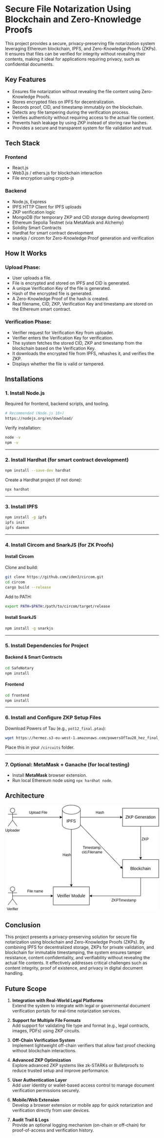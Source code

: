 # Secure File Notarization Using Blockchain and Zero-Knowledge Proofs

This project provides a secure, privacy-preserving file notarization system leveraging Ethereum blockchain, IPFS, and Zero-Knowledge Proofs (ZKPs). It ensures that files can be verified for integrity without 
revealing their contents, making it ideal for applications requiring privacy, such as confidential documents.

## Key Features

- Ensures file notarization without revealing the file content using Zero-Knowledge Proofs.
- Stores encrypted files on IPFS for decentralization.
- Records proof, CID, and timestamp immutably on the blockchain.
- Detects any file tampering during the verification process.
- Verifies authenticity without requiring access to the actual file content.
- Prevents hash leakage by using ZKP instead of storing raw hashes.
- Provides a secure and transparent system for file validation and trust.

## Tech Stack

### Frontend
- React.js
- Web3.js / ethers.js for blockchain interaction
- File encryption using crypto-js

### Backend
- Node.js, Express
- IPFS HTTP Client for IPFS uploads
- ZKP verification logic
- MongoDB (for temporary ZKP and CID storage during development)
- Ethereum Sepolia Testnet (via MetaMask and Alchemy)
- Solidity Smart Contracts
- Hardhat for smart contract development
- snarkjs / circom for Zero-Knowledge Proof generation and verification

## How It Works

### Upload Phase:

- User uploads a file.
- File is encrypted and stored on IPFS and CID is generated.
- A unique Verification Key of the file is generated. 
- Hash of the encrypted file is generated.
- A Zero-Knowledge Proof of the hash is created.
- Real filename, CID, ZKP, Verification Key and timestamp are stored on the Ethereum smart contract.

### Verification Phase:
- Verifier request for Verification Key from uploader.
- Verifier enters the Verification Key for verification.
- The system fetches the stored CID, ZKP and timestamp from the blockchain based on the Verification Key.
- It downloads the encrypted file from IPFS, rehashes it, and verifies the ZKP.
- Displays whether the file is valid or tampered.

## Installations

### **1. Install Node.js**
Required for frontend, backend scripts, and tooling.

```bash
# Recommended (Node.js 18+)
https://nodejs.org/en/download/
```

Verify installation:
```bash
node -v
npm -v
```

---

### **2. Install Hardhat (for smart contract development)**

```bash
npm install --save-dev hardhat
```

Create a Hardhat project (if not done):
```bash
npx hardhat
```

---

### **3. Install IPFS**

```bash
npm install -g ipfs
ipfs init
ipfs daemon
```


---

### **4. Install Circom and SnarkJS (for ZK Proofs)**

#### **Install Circom**
Clone and build:
```bash
git clone https://github.com/iden3/circom.git
cd circom
cargo build --release
```

Add to PATH:
```bash
export PATH=$PATH:/path/to/circom/target/release
```

#### **Install SnarkJS**
```bash
npm install -g snarkjs
```

---

### **5. Install Dependencies for Project**

#### **Backend & Smart Contracts**
```bash
cd SafeNotary
npm install
```

#### **Frontend**
```bash
cd frontend
npm install
```

---

### **6. Install and Configure ZKP Setup Files**
Download Powers of Tau (e.g., `pot12_final.ptau`):
```bash
wget https://hermez.s3-eu-west-1.amazonaws.com/powersOfTau28_hez_final_12.ptau -O pot12_final.ptau
```

Place this in your `/circuits` folder.

---

### **7. Optional: MetaMask + Ganache (for local testing)**
- Install **MetaMask** browser extension.
- Run local Ethereum node using `npx hardhat node`.

## Architecture

![system architecture](architech.jpg)


## **Conclusion**

This project presents a privacy-preserving solution for secure file notarization using blockchain and Zero-Knowledge Proofs (ZKPs). By combining IPFS for decentralized storage, ZKPs for private validation, and blockchain for immutable timestamping, the system ensures tamper resistance, content confidentiality, and verifiability without revealing the actual file contents. It effectively addresses critical challenges such as content integrity, proof of existence, and privacy in digital document handling.


## **Future Scope**

1. **Integration with Real-World Legal Platforms**  
   Extend the system to integrate with legal or governmental document verification portals for real-time notarization services.

2. **Support for Multiple File Formats**  
   Add support for validating file type and format (e.g., legal contracts, images, PDFs) using ZKP circuits.

3. **Off-Chain Verification System**  
   Implement lightweight off-chain verifiers that allow fast proof checking without blockchain interactions.

4. **Advanced ZKP Optimization**  
   Explore advanced ZKP systems like zk-STARKs or Bulletproofs to reduce trusted setup and improve performance.

5. **User Authentication Layer**  
   Add user identity or wallet-based access control to manage document verification permissions securely.

6. **Mobile/Web Extension**  
   Develop a browser extension or mobile app for quick notarization and verification directly from user devices.

7. **Audit Trail & Logs**  
   Provide an optional logging mechanism (on-chain or off-chain) for proof-of-access and verification history.
